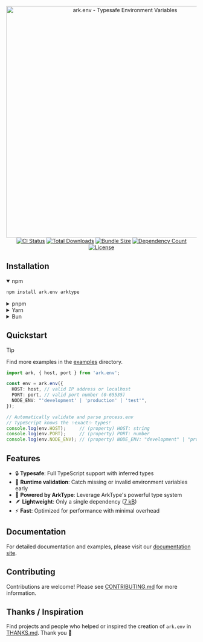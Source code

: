 <p align="center">
  <a href="https://yam.codes/ark.env">
    <img alt="ark.env - Typesafe Environment Variables" src="https://og.tailgraph.com/og?titleFontFamily=JetBrains+Mono&textFontFamily=Inter&title=ark.env&titleTailwind=text-[%23e9eef9]%20font-bold%20relative%20decoration-%5Brgb(180,215,255)%5D%20decoration-wavy%20decoration-[5px]%20underline%20underline-offset-[16px]%20text-5xl%20mb-8&text=Typesafe%20Environment%20Variables&textTailwind=text-[%238b9dc1]%20text-3xl&bgTailwind=bg-gradient-to-b%20from-[%23061a3a]%20to-black" width="613px">
  </a>
  <br />
  <a href="https://github.com/yamcodes/ark.env/actions/workflows/tests.yml"><img alt="CI Status" src="https://github.com/yamcodes/ark.env/actions/workflows/tests.yml/badge.svg?event=push&branch=main"></a>
  <a href="https://www.npmjs.com/package/ark.env"><img alt="Total Downloads" src="https://badgen.net/npm/dt/ark.env/total?icon=npm&color=blue"></a>
  <a href="https://www.npmjs.com/package/ark.env"><img alt="Bundle Size" src="https://badgen.net/bundlephobia/minzip/ark.env?icon=npm&label=bundle%20size"></a>
  <a href="https://www.npmjs.com/package/ark.env"><img alt="Dependency Count" src="https://badgen.net/bundlephobia/dependency-count/ark.env?icon=npm&label=dependencies"></a>
  <a href="https://arktype.io/"><img alt="License" src="https://badgen.net/static/powered by/ArkType"></a>
</p>

## Installation

<details open>
<summary>npm</summary>

```sh
npm install ark.env arktype
```
</details>

<details>
<summary>pnpm</summary>

```sh
pnpm add ark.env arktype
```
</details>

<details>
<summary>Yarn</summary>

```sh
yarn add ark.env arktype
```
</details>

<details>
<summary>Bun</summary>

```sh
bun add ark.env arktype
```
</details>

## Quickstart

> [!TIP]
> Find more examples in the [examples](https://github.com/yamcodes/ark.env/tree/main/examples) directory.

```ts
import ark, { host, port } from 'ark.env';

const env = ark.env({
  HOST: host, // valid IP address or localhost
  PORT: port, // valid port number (0-65535)
  NODE_ENV: "'development' | 'production' | 'test'",
});

// Automatically validate and parse process.env
// TypeScript knows the ✨exact✨ types!
console.log(env.HOST);     // (property) HOST: string
console.log(env.PORT);     // (property) PORT: number
console.log(env.NODE_ENV); // (property) NODE_ENV: "development" | "production" | "test"
```

## Features

- 🔒 **Typesafe**: Full TypeScript support with inferred types
- 🚀 **Runtime validation**: Catch missing or invalid environment variables early
- 💪 **Powered by ArkType**: Leverage ArkType's powerful type system
- 🪶 **Lightweight**: Only a single dependency ([7 kB](https://github.com/alexeyraspopov/picocolors#benchmarks))
- ⚡ **Fast**: Optimized for performance with minimal overhead

## Documentation

For detailed documentation and examples, please visit our [documentation site](https://yam.codes/ark.env).

## Contributing

Contributions are welcome! Please see [CONTRIBUTING.md](https://github.com/yamcodes/ark.env/blob/main/CONTRIBUTING.md) for more information.

## Thanks / Inspiration

Find projects and people who helped or inspired the creation of `ark.env` in [THANKS.md](https://github.com/yamcodes/ark.env/blob/main/THANKS.md). Thank you 🙏
